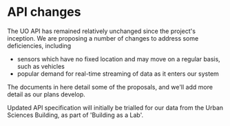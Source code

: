 # API changes

The UO API has remained relatively unchanged since the project's inception. We are proposing a number of changes to address some deficiencies, including
  * sensors which have no fixed location and may move on a regular basis, such as vehicles
  * popular demand for real-time streaming of data as it enters our system
  
The documents in here detail some of the proposals, and we'll add more detail as our plans develop.

Updated API specification will initially be trialled for our data from the Urban Sciences Building, as part of 'Building as a Lab'.
